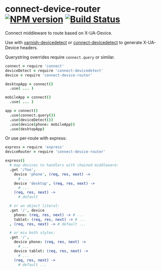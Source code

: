 connect-device-router [![NPM version](https://badge.fury.io/js/connect-device-router.png)](http://badge.fury.io/js/connect-device-router) [![Build Status](https://travis-ci.org/goodeggs/connect-device-router.png)](https://travis-ci.org/goodeggs/connect-device-router)
==============

Connect middleware to route based on X-UA-Device.

Use with [varnish-devicedetect](https://github.com/varnish/varnish-devicedetect/) or [connect-devicedetect](https://github.com/goodeggs/connect-devicedetect) to generate X-UA-Device headers.

Querystring overrides require `connect.query` or similar.

```coffee
connect = require 'connect'
deviceDetect = require 'connect-devicedetect'
device = require 'connect-device-router'

desktopApp = connect()
  .use( ... )

mobileApp = connect()
  .use( ... )

app = connect()
  .use(connect.query())
  .use(deviceDetect())
  .use(device(phone: mobileApp))
  .use(desktopApp)

```

Or use per-route with express:

``` coffee
express = require 'express'
deviceRouter = require 'connect-device-router'

express()
  # map devices to handlers with chained middleware:
  .get '/foo',
    device 'phone', (req, res, next) ->
      # ...
    device 'desktop', (req, res, next) ->
      # ...
    (req, res, next) ->
      # default

  # or an object literal:
  .get '/', device
    phone: (req, res, next) -> # ...
    tablet: (req, res, next) -> # ...
  , (req, res, next) -> # default ...

  # or mix both styles:
  .get '/',
    device phone: (req, res, next) ->
      # ...
    device tablet: (req, res, next) ->
      # ...
    (req, res, next) ->
      # default ...

```
